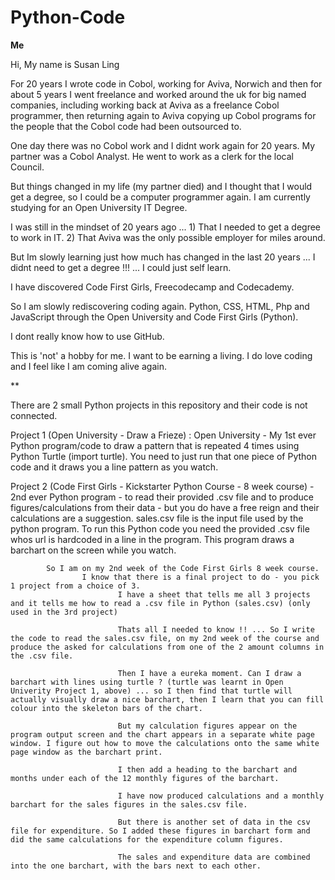 # Python-Code

**Me**

Hi, My name is Susan Ling

For 20 years I wrote code in Cobol, working for Aviva, Norwich and then for about 5 years I went freelance and worked around the uk for big named companies, including working back at Aviva as a freelance Cobol programmer, then returning again to Aviva copying up Cobol programs for the people that the Cobol code had been outsourced to.

One day there was no Cobol work and I didnt work again for 20 years. My partner was a Cobol Analyst. He went to work as a clerk for the local Council.

But things changed in my life (my partner died) and I thought that I would get a degree, so I could be a computer programmer again. I am currently studying for an Open University IT Degree.

I was still in the mindset of 20 years ago ... 1) That I needed to get a degree to work in IT. 2) That Aviva was the only possible employer for miles around.

But Im slowly learning just how much has changed in the last 20 years ... I didnt need to get a degree !!! ... I could just self learn.

I have discovered Code First Girls, Freecodecamp and Codecademy. 

So I am slowly rediscovering coding again. Python, CSS, HTML, Php and JavaScript through the Open University and Code First Girls (Python).

I dont really know how to use GitHub.

This is 'not' a hobby for me. I want to be earning a living. I do love coding and I feel like I am coming alive again.

**

There are 2 small Python projects in this repository and their code is not connected.

Project 1 (Open University - Draw a Frieze) : Open University - My 1st ever Python program/code to draw a pattern that is repeated 4 times using Python Turtle (import turtle).
                                                                You need to just run that one piece of Python code and it draws you a line pattern as you watch.


Project 2 (Code First Girls - Kickstarter Python Course - 8 week course) - 2nd ever Python program - to read their provided .csv file and to produce figures/calculations from 
                                                                                                     their data -
                                                                                                     but you do have a free reign and their calculations are a suggestion. 
                                                                                                     sales.csv file is the input file used by the python program.
                                                                                                     To run this Python code you need the provided .csv file whos url is hardcoded in a line in the program.
                                                                                                     This program draws a barchart on the screen while you watch.


            So I am on my 2nd week of the Code First Girls 8 week course. 
                    I know that there is a final project to do - you pick 1 project from a choice of 3.
                            I have a sheet that tells me all 3 projects and it tells me how to read a .csv file in Python (sales.csv) (only used in the 3rd project)

                            Thats all I needed to know !! ... So I write the code to read the sales.csv file, on my 2nd week of the course and produce the asked for calculations from one of the 2 amount columns in the .csv file.

                            Then I have a eureka moment. Can I draw a barchart with lines using turtle ? (turtle was learnt in Open Univerity Project 1, above) ... so I then find that turtle will actually visually draw a nice barchart, then I learn that you can fill colour into the skeleton bars of the chart. 
                            
                            But my calculation figures appear on the program output screen and the chart appears in a separate white page window. I figure out how to move the calculations onto the same white page window as the barchart print. 
                            
                            I then add a heading to the barchart and months under each of the 12 monthly figures of the barchart. 
                            
                            I have now produced calculations and a monthly barchart for the sales figures in the sales.csv file. 
                                                        
                            But there is another set of data in the csv file for expenditure. So I added these figures in barchart form and did the same calculations for the expenditure column figures.

                            The sales and expenditure data are combined into the one barchart, with the bars next to each other.

